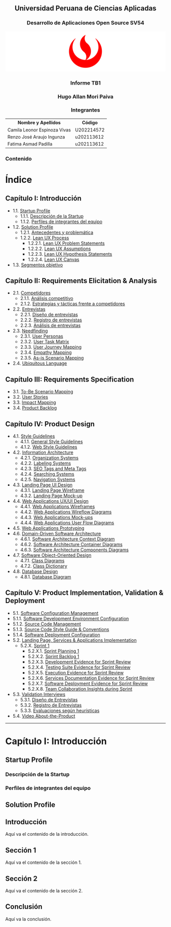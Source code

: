 <h2 style="text-align: center;"><b>Universidad Peruana de Ciencias Aplicadas</b></h2>

<h3 style="text-align: center;">Desarrollo de Aplicaciones Open Source SV54</h3>

<div style="text-align: center;">
    <img src="img/UPC.png" alt="UPC Logo">
</div>

<h3 style="text-align: center;">Informe TB1</h3>

<h3 style="text-align: center;">Hugo Allan Mori Paiva</h3>

<h3 style="text-align: center;">Integrantes</h3>

<table style="margin-left: auto; margin-right: auto;">
  <tr>
    <th>Nombre y Apellidos</th>
    <th>Código</th>
  </tr>
  <tr>
    <td>Camila Leonor Espinoza Vivas</td>
    <td>U202214572</td>
  </tr>
  <tr>
    <td>Renzo José Araujo Ingunza</td>
    <td>u202113612</td>
  </tr>
  <tr>
    <td>Fatima Asmad Padilla</td>
    <td>u202113612</td>
  </tr>
</table>


### Contenido 
# Índice 

## Capítulo I: Introducción
- 1.1. [Startup Profile](#Startup-Profile)
  - 1.1.1. [Descripción de la Startup](#Descripción-de-la-Startup)
  - 1.1.2. [Perfiles de integrantes del equipo](#Perfiles-de-integrantes-del-grupo)
- 1.2. [Solution Profile](#Solution-profile)
  - 1.2.1. [Antecedentes y problemática](#Antecedentes-y-problemática)
  - 1.2.2. [Lean UX Process](#Lean-UX-Proccess)
    - 1.2.2.1. [Lean UX Problem Statements](#Lean-UX-problem-statements)
    - 1.2.2.2. [Lean UX Assumptions](#Lean-UX-assumptions)
    - 1.2.2.3. [Lean UX Hypothesis Statements](#Lean-UX-Hypothesis-Statements)
    - 1.2.2.4. [Lean UX Canvas](#Lean-UX-Canvas)
- 1.3. [Segmentos objetivo](#Segmentos-objetivos)


## Capítulo II: Requirements Elicitation & Analysis
- 2.1. [Competidores](#Competidores)
  - 2.1.1. [Análisis competitivo](#Análisis-competitivo)
  - 2.1.2. [Estrategias y tácticas frente a competidores](#Estrategias-y-tácticas)
- 2.2. [Entrevistas](#Entrevistas)
  - 2.2.1. [Diseño de entrevistas](#Diseño-de-entrevistas)
  - 2.2.2. [Registro de entrevistas](#Registro-de-entrevistas)
  - 2.2.3. [Análisis de entrevistas](#Análisis-de-entrevistas)
- 2.3. [Needfinding](#Needfinding)
  - 2.3.1. [User Personas](#User-personas)
  - 2.3.2. [User Task Matrix](#User-Task-Matrix)
  - 2.3.3. [User Journey Mapping](#User-journey-mapping)
  - 2.3.4. [Empathy Mapping](#Empathy-mapping)
  - 2.3.5. [As-is Scenario Mapping](#As-is-scenario)
- 2.4. [Ubiquitous Language](#Ubiquitoues-language)

## Capítulo III: Requirements Specification
- 3.1. [To-Be Scenario Mapping](#To-Be-scenario-mapping)
- 3.2. [User Stories](#User-stories)
- 3.3. [Impact Mapping](#Impact-mapping)
- 3.4. [Product Backlog](#product-backlog)

## Capítulo IV: Product Design
- 4.1. [Style Guidelines](#Style-Guidelines)
  - 4.1.1. [General Style Guidelines](#General-style-guidelines)
  - 4.1.2. [Web Style Guidelines](#Web-style-guidelines)
- 4.2. [Information Architecture](#Information-architecture)
  - 4.2.1. [Organization Systems](#Organization-systems)
  - 4.2.2. [Labeling Systems](#Labeling-systems)
  - 4.2.3. [SEO Tags and Meta Tags](#SEO-tags-and_meta-tags)
  - 4.2.4. [Searching Systems](#-Searching-systems)
  - 4.2.5. [Navigation Systems](#Navigation-systems)
- 4.3. [Landing Page UI Design](#Landing-page-UI-design)
  - 4.3.1. [Landing Page Wireframe](#Landing-page-wireframe)
  - 4.3.2. [Landing Page Mock-up](#Landing-page-mock-up)
- 4.4. [Web Applications UX/UI Design](#Web-applications-UX/UI-design)
  - 4.4.1. [Web Applications Wireframes](#Web-applications-wireframes)
  - 4.4.2. [Web Applications Wireflow Diagrams](#web-applications-wireflow-diagrams)
  - 4.4.3. [Web Applications Mock-ups](#Web-applications-mock-ups)
  - 4.4.4. [Web Applications User Flow Diagrams](#Web-applications-user-flow)
- 4.5. [Web Applications Prototyping](#Web-applications-prototyping)
- 4.6. [Domain-Driven Software Architecture](#Domain-driven-software-architecture)
  - 4.6.1. [Software Architecture Context Diagram](#Software-architecture-context-diagram)
  - 4.6.2. [Software Architecture Container Diagrams](#Software-architecture-container-diagrams)
  - 4.6.3. [Software Architecture Components Diagrams](#Software-architecture-components-diagrams)
- 4.7. [Software Object-Oriented Design](#Software-object-oriented-design)
  - 4.7.1. [Class Diagrams](#Class-diagrams)
  - 4.7.2. [Class Dictionary](#Class-dictionary)
- 4.8. [Database Design](#Database-Design)
  - 4.8.1. [Database Diagram](#Database-diagram)

## Capítulo V: Product Implementation, Validation & Deployment
  - 5.1. [Software Configuration Management](#Software-configuration-management)
  - 5.1.1. [Software Development Environment Configuration](#Software-development-enviroment)
  - 5.1.2. [Source Code Management](#Source-code-management)
  - 5.1.3. [Source Code Style Guide & Conventions](#Source-code-style-guide-&-convetions)
  - 5.1.4. [Software Deployment Configuration](#Software-deployment-configuration)
- 5.2. [Landing Page, Services & Applications Implementation](#Landing-page,-services-&-Applications-Implementation)
  - 5.2.X. [Sprint 1](#Sprint-1)
    - 5.2.X.1. [Sprint Planning 1](#Sprint-Planning-1)
    - 5.2.X.2. [Sprint Backlog 1](#Sprint-Backlog-1)
    - 5.2.X.3. [Development Evidence for Sprint Review](#Development-evidence-for-Sprint-Review)
    - 5.2.X.4. [Testing Suite Evidence for Sprint Review](#Testing-Suite-evidence-for-Sprint-Review)
    - 5.2.X.5. [Execution Evidence for Sprint Review](#Execution-Evidence-for-Sprint-Review)
    - 5.2.X.6. [Services Documentation Evidence for Sprint Review](#Services-Documentation-Evidence-for-Sprint)
    - 5.2.X.7. [Software Deployment Evidence for Sprint Review](#Software-Deployment-Evidence-for-Sprint)
    - 5.2.X.8. [Team Collaboration Insights during Sprint](#Team-Collaboration-Insights-during-Sprint)
- 5.3. [Validation Interviews](#Validation)
  - 5.3.1. [Diseño de Entrevistas](#Diseño-de-Entrevistas)
  - 5.3.2. [Registro de Entrevistas](#Registro-de-Entrevistas)
  - 5.3.3. [Evaluaciones según heurísticas](#Evaluaciones-según-heurísticas)
- 5.4. [Video About-the-Product](#Video-About-the-Product)
---


# Capítulo I: Introducción
## Startup Profile
### Descripción de la Startup
### Perfiles de integrantes del equipo
## Solution Profile


## Introducción
Aquí va el contenido de la introducción.

## Sección 1
Aquí va el contenido de la sección 1.

## Sección 2
Aquí va el contenido de la sección 2.

## Conclusión
Aquí va la conclusión.